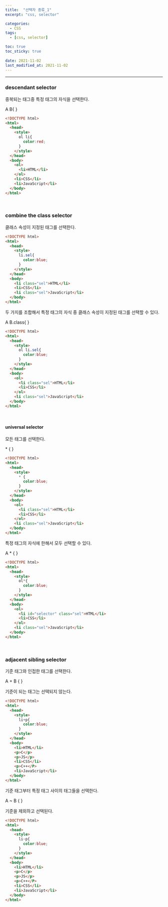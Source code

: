 ```yaml
---
title:  "선택자 종류_1"
excerpt: "css, selector"

categories:
  - CSS
tags:
  - [css, selector]

toc: true
toc_sticky: true
 
date: 2021-11-02 
last_modified_at: 2021-11-02
---  
```


***

### descendant selector  

중복되는 태그중 특정 태그의 자식을 선택한다.    

A B{ }

```html
<!DOCTYPE html>
<html>
  <head>
    <style>
      ol li{
        color:red;
      }
    </style>
  </head>
  <body>
    <ol>
      <li>HTML</li>
    </ol>
    <li>CSS</li>
    <li>JavaScript</li>
  </body>
</html>
```

<br>

### combine the class selector  

클래스 속성이 지정된 태그를 선택한다.

```html
<!DOCTYPE html>
<html>
  <head>
    <style>
      li.sel{
        color:blue;
      }
    </style>
  </head>
  <body>
    <li class="sel">HTML</li>
    <li>CSS</li>
    <li class="sel">JavaScript</li>
  </body>
</html>
```

두 가지를 조합해서 특정 태그의 자식 중 클래스 속성이 지정된 태그를 선택할 수 있다.  

A B.class{ }

```html
<!DOCTYPE html>
<html>
  <head>
    <style>
      ol li.sel{
        color:blue;
      }
    </style>
  </head>
  <body>
    <ol>
      <li class="sel">HTML</li>
      <li>CSS</li>
    </ol>
    <li class="sel">JavaScript</li>
  </body>
</html>
```

<br>

#### universal selector

모든 태그를 선택한다.  

\* { } 

```html
<!DOCTYPE html>
<html>
  <head>
    <style>
      * {
        color:blue;
      }
    </style>
  </head>
  <body>
    <ol>
      <li class="sel">HTML</li>
      <li>CSS</li>
    </ol>
    <li class="sel">JavaScript</li>
  </body>
</html>
```

특정 태그의 자식에 한해서 모두 선택할 수 있다.  

A * { }

```html
<!DOCTYPE html>
<html>
  <head>
    <style>
      ol*{
        color:blue;
      }
    </style>
  </head>
  <body>
    <ol>
      <li id="selector" class="sel">HTML</li>
      <li>CSS</li>
    </ol>
    <li class="sel">JavaScript</li>
  </body>
</html>
```

<br>

### adjacent sibling selector

기준 태그와 인접한 태그를 선택한다.  

A + B { } 

기준이 되는 태그는 선택되지 않는다.  

```html
<!DOCTYPE html>
<html>
  <head>
    <style>
      li+p{
        color:blue;
      }
    </style>
  </head>
  <body>
    <li>HTML</li>
    <p>C</p>
    <p>JS</p>
    <li>CSS</li>
    <p>C++</P>
    <li>JavaScript</li>
  </body>
</html>
```

기준 태그부터 특정 태그 사이의 태그들을 선택한다.  

A ~ B { }

기준을 제외하고 선택된다.  

```html
<!DOCTYPE html>
<html>
  <head>
    <style>
      li~p{
        color:blue;
      }
    </style>
  </head>
  <body>
    <li>HTML</li>
    <p>C</p>
    <p>JS</p>
    <p>C++</P>
    <li>CSS</li>
    <li>JavaScript</li>
  </body>
</html>
```
